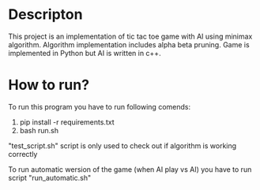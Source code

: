 # Descripton

This project is an implementation of tic tac toe game with AI using minimax algorithm.
Algorithm implementation includes alpha beta pruning.
Game is implemented in Python but AI is written in c++.

# How to run?

To run this program you have to run following comends:

1. pip install -r requirements.txt
2. bash run.sh

"test_script.sh" script is only used to check out if algorithm is working correctly

To run automatic wersion of the game (when AI play vs AI) you have to run script "run_automatic.sh"
